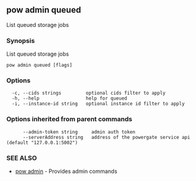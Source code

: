 ## pow admin queued

List queued storage jobs

### Synopsis

List queued storage jobs

```
pow admin queued [flags]
```

### Options

```
  -c, --cids strings         optional cids filter to apply
  -h, --help                 help for queued
  -i, --instance-id string   optional instance id filter to apply
```

### Options inherited from parent commands

```
      --admin-token string     admin auth token
      --serverAddress string   address of the powergate service api (default "127.0.0.1:5002")
```

### SEE ALSO

* [pow admin](pow_admin.md)	 - Provides admin commands

